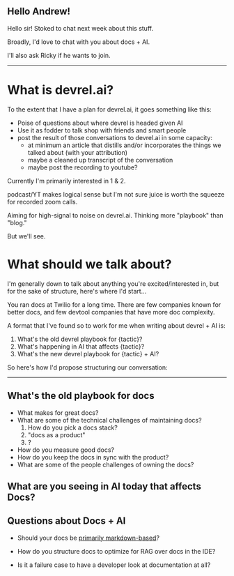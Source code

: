 ## Hello Andrew! 

Hello sir! Stoked to chat next week about this stuff. 

Broadly, I'd love to chat with you about docs + AI. 

I'll also ask Ricky if he wants to join. 

---- 

# What is devrel.ai? 

To the extent that I have a plan for devrel.ai, it goes something like this: 
* Poise of questions about where devrel is headed given AI 
* Use it as fodder to talk shop with friends and smart people 
* post the result of those conversations to devrel.ai in some capacity: 
	* at minimum an article that distills and/or incorporates the things we talked about (with your attribution)
	* maybe a cleaned up transcript of the conversation
	* maybe post the recording to youtube? 

Currently I'm primarily interested in 1 & 2. 

podcast/YT makes logical sense but I'm not sure juice is worth the squeeze for recorded zoom calls. 

Aiming for high-signal to noise on devrel.ai. Thinking more "playbook" than "blog." 

But we'll see. 


# What should we talk about? 

I'm generally down to talk about anything you're excited/interested in, but for the sake of structure, here's where I'd start... 

You ran docs at Twilio for a long time. There are few companies known for better docs, and few devtool companies that have more doc complexity. 

A format that I've found so to work for me when writing about devrel + AI is: 

1. What's the old devrel playbook for {tactic}? 
2. What's happening in AI that affects {tactic}? 
3. What's the new devrel playbook for {tactic} + AI? 

So here's how I'd propose structuring our conversation: 

----

## What's the old playbook for docs

* What makes for great docs? 
* What are some of the technical challenges of maintaining docs? 
	1. How do you pick a docs stack? 
	2. "docs as a product" 
	3. ? 
* How do you measure good docs? 
* How do you keep the docs in sync with the product? 
* What are some of the people challenges of owning the docs? 


## What are you seeing in AI today that affects Docs? 



## Questions about Docs + AI 

* Should your docs be [primarily markdown-based](https://x.com/karpathy/status/1914488029873627597)? 

* How do you structure docs to optimize for RAG over docs in the IDE? 
  
* Is it a failure case to have a developer look at documentation at all?
